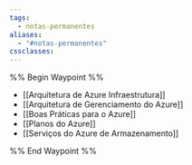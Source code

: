 ```yaml
---
tags:
  - notas-permanentes
aliases:
  - "#notas-permanentes"
cssclasses:
---
```


%% Begin Waypoint %%
- [[Arquitetura de Azure Infraestrutura]]
- [[Arquitetura de Gerenciamento do Azure]]
- [[Boas Práticas para o Azure]]
- [[Planos do Azure]]
- [[Serviços do Azure de Armazenamento]]

%% End Waypoint %%
